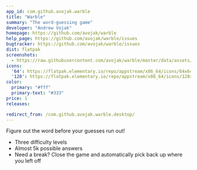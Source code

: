 ```yaml
---
app_id: com.github.avojak.warble
title: "Warble"
summary: "The word-guessing game"
developer: "Andrew Vojak"
homepage: https://github.com/avojak/warble
help_page: https://github.com/avojak/warble/issues
bugtracker: https://github.com/avojak/warble/issues
dist: flatpak
screenshots:
  - https://raw.githubusercontent.com/avojak/warble/master/data/assets/screenshots/warble-screenshot-01.png
icons:
  '64': https://flatpak.elementary.io/repo/appstream/x86_64/icons/64x64/com.github.avojak.warble.png
  '128': https://flatpak.elementary.io/repo/appstream/x86_64/icons/128x128/com.github.avojak.warble.png
color:
  primary: "#fff"
  primary-text: "#333"
price: 1
releases:

redirect_from: /com.github.avojak.warble.desktop/
---
```


<p>Figure out the word before your guesses run out!</p>
<ul>
<li>Three difficulty levels</li>
<li>Almost 5k possible answers</li>
<li>Need a break? Close the game and automatically pick back up where you left off</li>
</ul>